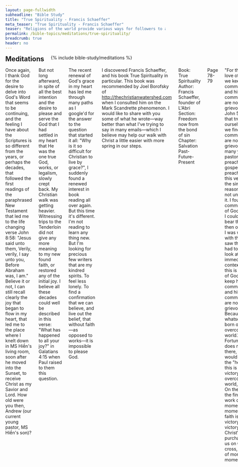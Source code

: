 ```yaml
---
layout: page-fullwidth
subheadline: "Bible Study"
title: "True Spirituality - Francis Schaeffer"
meta_teaser: "True Spirituality - Francis Schaeffer"
teaser: "Religions of the world provide various ways for followers to attain higher spirituality. In True Spirituality, Francis Schaeffer attempts to show what is true spirituality. Again, this article may not have been written had the studies of Romans and Galatians occured first."
permalink: /bible-topics/meditations/true-spirituality/
breadcrumb: true
header: no
---
```

<!--more-->
<div class="row">
<div class="bible-index medium-4 medium-push-8 columns">
<h2 style="margin: 0px">Meditations</h2>
        {% include bible-study/meditations %}
</div><!-- /.medium-4.columns -->
<div class="medium-8 medium-pull-4 columns" markdown="1">

Once again, I thank God for the desire to delve into God's Word that seems to be continuing, and the feeling I have about the Scriptures is so different from the years, or perhaps the decades, that followed the first readings of the paraphrased New Testament that led me to the life changing verse John 8:58: "Jesus said unto them, Verily, verily, I say unto you, Before Abraham was, I am." Believe it or not, I can still recall clearly the joy that began to flow in my heart, that led me to the place where I knelt down in MS Hiền's living room, soon after he moved into the Sunset, to receive Christ as my Savior and Lord. How old were you then, Andrew (our current young pastor, MS Hiền's son)?

But not long afterward, in spite of all the best intention and the desire to please and serve the God that I had settled in my heart that He was the one true God, works, or legalism, slowly crept back. My Christian walk was getting heavier. Witnessing trips to the Tenderloin did not give any more meaning to my new found faith, or restored any of the initial joy. I believe all these decades could well be described in this verse: "What has happened to all your joy?" in Galatians 4:15 when Paul raised to them this question.

The recent renewal of God's grace in my heart has led me through many paths as I google'd for the answer to the question that started it all: "Why is it so difficult for Christian to live by grace?", I suddenly found a renewed interest in book reading all over again. But this time it's different. I'm not reading to learn any thing new. But I'm looking for precious few writers that are my kindred spirits. To feel less lonely. To find a confirmation that we can believe, and live out the belief, that without faith—as opposed to works—it is impossible to please God.

I discovered Francis Schaeffer, and his book True Spirituality in particular. This book was recommended by Joel Borofsky of http://thechristianwatershed.com when I consulted him on the Mark Scandrette phenomenon. I would like to share with you some of what he wrote—way better than what I've trying to say in many emails—which I believe may help our walk with Christ a little easier with more spring in our steps.

<p class="blockquote">Book: True Spirituality<br />
Author: Francis Schaeffer, founder of L'Abri<br />
Section: Freedom now from the bond of sin<br />
Chapter: Salvation Past-Future-Present<br /><br />

Page 78-79<br />

"For this is the love of God, that we keep his commandment: and his commandments are not grievous" (! John 5:3,4).  Is that true? In ourselves, do we find that his commandments are not grievous? For many years as a pastor, preaching the gospel, I never preached on this verse for the simple reason that I did not understand it. I found the commandments of God grievous; I could hardly bear them. And then one day, as I was wrestling with this topic, I saw that all one had to do was to look at the immediate context: "And this is the love of God, that we keep his commandments: and his commandments are not grievous. Because whatsoever is born of God overcometh the world." Fortunately it does not stop there, or it would not tell us the "how." "And this is the victory that overcometh the world, our faith." On the basis of the finished work of Christ, a moment-by-moment life of faith is "the victory." Not our victory, but Christ's victory, purchased for us on Calvary's cross, laid hold of moment by moment in faith.</p>

Pay attention to the emphasis on the word "faith". In a very beautiful way Francis Schaeffer tried to warn us of the danger of  the mixing up of faith in ourselves and faith in Christ's finished work in the cross. Then he went on to show the similarity between salvation and sanctification.

<p class="blockquote">Sanctification and assurance are comparable. A man may be saved and not know he is saved because he does not raise the empty hands of faith at this particular moment and believe God's promises.  And a man may lack in sanctification all that God means him to have in the present life because even though Christ has purchased it for him upon the cross he fails to believe God at this place and raise the empty hands of faith moment by moment.  Now let me repeat, to be absolutely clear about it, the basis is not your faith; it is the finished work of Christ. Faith is the instrument to receive this thing from God that Christ has purchased for us.</p>

This is similar to how Abraham was counted as righteous before God because he believed God (Galatians 3:6). Note that the basis of his being credited as righteous was not his actions, because if it was based on them he should not have been counted as righteous. He failed to wait upon God and took his maidservant Hagar—if this is not a major failure I don't know what else is. He lied to king Abimelech that Sarah was his sister. And I'm sure there are many unwritten incidents of his failure to trust God but these are the most well known one. God used imperfect Abraham to demolish any notion that there is anything from us, besides faith, that can please Him. He was called righteous because he believed God.

We are saved because we believed in Christ's finished work on the cross. We are perfect, perfect in holiness, perfect in sanctification, again because we believed in Christ's finished work on the cross. There is no part from salvation to sanctification that is ours, except for our believing in Him. Now isn't this liberating? Isn't this grace? Isn't this what Martin Luther discovered when he uttered "The just shall live by faith" upon reading Habakkuk?

Francis Schaeffer continued to further clarify this point through the rest of the chapter but I think this is enough for now. So the core of the message is this, that Jesus has accomplished it all on the cross, from saving us for eternity, to full unblemished sanctification—continual cleansing even as we occasionally fall as we still sin in our fleshly bodies (some cults actually believe that a true Christian cannot sin anymore)—so we might be presented before the Father at His second coming, all we have to do is believe, to have faith, or as Schaeffer puts it: to raise the empty hands of faith moment by moment. So the focus of a Christian is no longer in the negative: avoid sinning at all cost, but in the positive: receiving the gift of perfect holiness and ask God how we can best serve Him. According to Roman 7:8, the more a Christian is focused on observing the law, by avoid sinning at all cost, the more he sins: "But sin, seizing the opportunity afforded by the commandment, produced in me every kind of covetous desire. For apart from law, sin is dead." (by Christ's death we are no longer married to the law, but instead we became the bride of Christ—Romans 7:4). 1 Corinthians 15:56 reiterates this very clearly: "The sting of death is sin, and the power of sin is the law." But sadly, many Christians fall into the trap of thinking that the law can produce holiness, or assist in the sanctification process, but instead it only condemns and points us to Christ.

Jesus has accomplished for us everything from a total forgiveness to a life that is pleasing to God, and that will be our message to the world, as it is written: <span class="green-letter">"He who did not spare his own Son, but gave him up for us all—how will he not also, along with him, graciously give us all things?" (Romans 8:32)</span>

{% include bible-study/bible-study-footer %}
</div><!-- /.medium-8.columns -->
</div><!-- /.row -->
